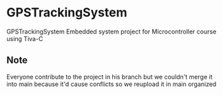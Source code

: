 # GPSTrackingSystem
GPSTrackingSystem Embedded system project for Microcontroller course using Tiva-C
## Note
Everyone contribute to the project in his branch but we couldn't merge it into main because it'd cause conflicts so we reupload it in main organized
